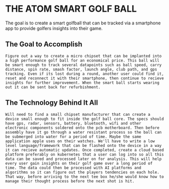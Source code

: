 # THE ATOM SMART GOLF BALL
The goal is to create a smart golfball that can be tracked via a smartphone app to provide golfers insights into their game.

## The Goal to Accomplish
```Figure out a way to create a micro chipset that can be implanted into a high performance golf ball for an economical price. This ball will be smart enough to track several datapoints such as ball speed, carry distance, spin rate, smash factor, launch angle, club path, and gps tracking. Even if its lost during a round, another user could find it, reset and reconnect it with their smartphone, then continue to recieve insights for further improvement. When the smart ball starts wearing out it can be sent back for refurbishment.```

## The Technology Behind It All
```Will need to find a small chipset manufacturer that can create a device small enough to fit inside the golf ball core. The specs should have gps, radar, sensors, battery, bluetooth, wifi and other electronic components soldered onto the pcb motherboard. Then before assembly have it go through a water resistant process so the ball can be submerged into water for a period of time. Maybe the same application apple uses on their watches. We'll have to write a low level language/framework that can be flashed onto the device in a way it can recieve automatic updates. Once completed, create a cloud based platform preferably on kubernetes that a user can log into so all this data can be saved and processed later on for analysis. This will help every user gain insights on their golf game over a long period of time. The data could then be processed with AI platforms and algorithms so it can figure out the players tendencies on each hole. That way, before arriving to the next tee box he/she would know how to manage their thought process before the next shot is hit.```


